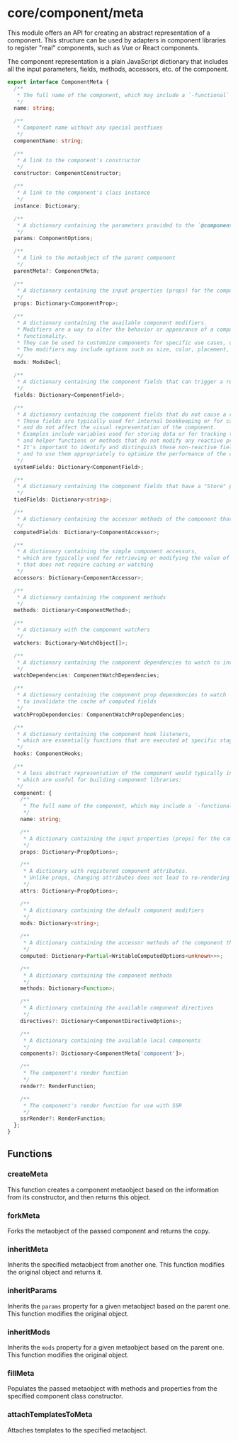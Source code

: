 # core/component/meta

This module offers an API for creating an abstract representation of a component.
This structure can be used by adapters in component libraries to register "real" components,
such as Vue or React components.

The component representation is a plain JavaScript dictionary that includes all the input parameters,
fields, methods, accessors, etc. of the component.

```typescript
export interface ComponentMeta {
  /**
   * The full name of the component, which may include a `-functional` postfix if the component is smart
   */
  name: string;

  /**
   * Component name without any special postfixes
   */
  componentName: string;

  /**
   * A link to the component's constructor
   */
  constructor: ComponentConstructor;

  /**
   * A link to the component's class instance
   */
  instance: Dictionary;

  /**
   * A dictionary containing the parameters provided to the `@component` decorator for the component
   */
  params: ComponentOptions;

  /**
   * A link to the metaobject of the parent component
   */
  parentMeta?: ComponentMeta;

  /**
   * A dictionary containing the input properties (props) for the component
   */
  props: Dictionary<ComponentProp>;

  /**
   * A dictionary containing the available component modifiers.
   * Modifiers are a way to alter the behavior or appearance of a component without changing its underlying
   * functionality.
   * They can be used to customize components for specific use cases, or to extend their capabilities.
   * The modifiers may include options such as size, color, placement, and other configurations.
   */
  mods: ModsDecl;

  /**
   * A dictionary containing the component fields that can trigger a re-rendering of the component
   */
  fields: Dictionary<ComponentField>;

  /**
   * A dictionary containing the component fields that do not cause a re-rendering of the component when they change.
   * These fields are typically used for internal bookkeeping or for caching computed values,
   * and do not affect the visual representation of the component.
   * Examples include variables used for storing data or for tracking the component's internal state,
   * and helper functions or methods that do not modify any reactive properties.
   * It's important to identify and distinguish these non-reactive fields from the reactive ones,
   * and to use them appropriately to optimize the performance of the component.
   */
  systemFields: Dictionary<ComponentField>;

  /**
   * A dictionary containing the component fields that have a "Store" postfix in their name
   */
  tiedFields: Dictionary<string>;

  /**
   * A dictionary containing the accessor methods of the component that support caching or watching
   */
  computedFields: Dictionary<ComponentAccessor>;

  /**
   * A dictionary containing the simple component accessors,
   * which are typically used for retrieving or modifying the value of a non-reactive property
   * that does not require caching or watching
   */
  accessors: Dictionary<ComponentAccessor>;

  /**
   * A dictionary containing the component methods
   */
  methods: Dictionary<ComponentMethod>;

  /**
   * A dictionary with the component watchers
   */
  watchers: Dictionary<WatchObject[]>;

  /**
   * A dictionary containing the component dependencies to watch to invalidate the cache of computed fields
   */
  watchDependencies: ComponentWatchDependencies;

  /**
   * A dictionary containing the component prop dependencies to watch
   * to invalidate the cache of computed fields
   */
  watchPropDependencies: ComponentWatchPropDependencies;

  /**
   * A dictionary containing the component hook listeners,
   * which are essentially functions that are executed at specific stages in the V4Fire component's lifecycle
   */
  hooks: ComponentHooks;

  /**
   * A less abstract representation of the component would typically include the following elements,
   * which are useful for building component libraries:
   */
  component: {
    /**
     * The full name of the component, which may include a `-functional` postfix if the component is smart
     */
    name: string;

    /**
     * A dictionary containing the input properties (props) for the component
     */
    props: Dictionary<PropOptions>;

    /**
     * A dictionary with registered component attributes.
     * Unlike props, changing attributes does not lead to re-rendering of the component template.
     */
    attrs: Dictionary<PropOptions>;

    /**
     * A dictionary containing the default component modifiers
     */
    mods: Dictionary<string>;

    /**
     * A dictionary containing the accessor methods of the component that support caching or watching
     */
    computed: Dictionary<Partial<WritableComputedOptions<unknown>>>;

    /**
     * A dictionary containing the component methods
     */
    methods: Dictionary<Function>;

    /**
     * A dictionary containing the available component directives
     */
    directives?: Dictionary<ComponentDirectiveOptions>;

    /**
     * A dictionary containing the available local components
     */
    components?: Dictionary<ComponentMeta['component']>;

    /**
     * The component's render function
     */
    render?: RenderFunction;

    /**
     * The component's render function for use with SSR
     */
    ssrRender?: RenderFunction;
  };
}
```

## Functions

### createMeta

This function creates a component metaobject based on the information from its constructor,
and then returns this object.

### forkMeta

Forks the metaobject of the passed component and returns the copy.

### inheritMeta

Inherits the specified metaobject from another one.
This function modifies the original object and returns it.

### inheritParams

Inherits the `params` property for a given metaobject based on the parent one.
This function modifies the original object.

### inheritMods

Inherits the `mods` property for a given metaobject based on the parent one.
This function modifies the original object.

### fillMeta

Populates the passed metaobject with methods and properties from the specified component class constructor.

### attachTemplatesToMeta

Attaches templates to the specified metaobject.
